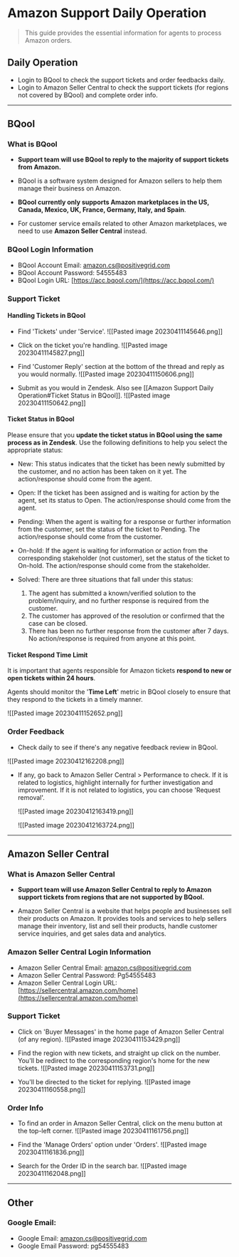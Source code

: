 # Amazon Support Daily Operation
> This guide provides the essential information for agents to process Amazon orders. 

## Daily Operation
- Login to BQool to check the support tickets and order feedbacks daily. 
- Login to Amazon Seller Central to check the support tickets (for regions not covered by BQool) and complete order info.

---
## BQool
### What is BQool
- **Support team will use BQool to reply to the majority of support tickets from Amazon.**

- BQool is a software system designed for Amazon sellers to help them manage their business on Amazon. 

- **BQool currently only supports Amazon marketplaces in the US, Canada, Mexico, UK, France, Germany, Italy, and Spain**. 

- For customer service emails related to other Amazon marketplaces, we need to use **Amazon Seller Central** instead.

### BQool Login Information
- BQool Account Email: amazon.cs@positivegrid.com
- BQool Account Password: 54555483
- BQool Login URL: [https://acc.bqool.com/](https://acc.bqool.com/)

### Support Ticket
#### Handling Tickets in BQool
- Find 'Tickets' under 'Service'.
![[Pasted image 20230411145646.png]]

- Click on the ticket you're handling.
![[Pasted image 20230411145827.png]]

- Find 'Customer Reply' section at the bottom of the thread and reply as you would normally.
![[Pasted image 20230411150606.png]]

- Submit as you would in Zendesk. Also see [[Amazon Support Daily Operation#Ticket Status in BQool]].
![[Pasted image 20230411150642.png]]

#### Ticket Status in BQool
Please ensure that you **update the ticket status in BQool using the same process as in Zendesk**. Use the following definitions to help you select the appropriate status:

-   New: This status indicates that the ticket has been newly submitted by the customer, and no action has been taken on it yet. The action/response should come from the agent.
    
-   Open: If the ticket has been assigned and is waiting for action by the agent, set its status to Open. The action/response should come from the agent.
    
-   Pending: When the agent is waiting for a response or further information from the customer, set the status of the ticket to Pending. The action/response should come from the customer.
    
-   On-hold: If the agent is waiting for information or action from the corresponding stakeholder (not customer), set the status of the ticket to On-hold. The action/response should come from the stakeholder.
    
-   Solved: There are three situations that fall under this status:
    
    1.  The agent has submitted a known/verified solution to the problem/inquiry, and no further response is required from the customer.
    2.  The customer has approved of the resolution or confirmed that the case can be closed.
    3.  There has been no further response from the customer after 7 days. No action/response is required from anyone at this point.

#### Ticket Respond Time Limit
It is important that agents responsible for Amazon tickets **respond to new or open tickets within 24 hours**. 

Agents should monitor the '**Time Left**' metric in BQool closely to ensure that they respond to the tickets in a timely manner.

![[Pasted image 20230411152652.png]]

### Order Feedback
- Check daily to see if there's any negative feedback review in BQool.

![[Pasted image 20230412162208.png]]

- If any, go back to Amazon Seller Central > Performance to check. If it is related to logistics, highlight internally for further investigation and improvement. If it is not related to logistics, you can choose 'Request removal'.
  
  ![[Pasted image 20230412163419.png]]
  
  ![[Pasted image 20230412163724.png]]

---
## Amazon Seller Central
### What is Amazon Seller Central
- **Support team will use Amazon Seller Central to reply to Amazon support tickets from regions that are not supported by BQool.**

- Amazon Seller Central is a website that helps people and businesses sell their products on Amazon. It provides tools and services to help sellers manage their inventory, list and sell their products, handle customer service inquiries, and get sales data and analytics.

### Amazon Seller Central Login Information
-   Amazon Seller Central Email: amazon.cs@positivegrid.com
-   Amazon Seller Central Password: Pg54555483
-   Amazon Seller Central Login URL: [https://sellercentral.amazon.com/home](https://sellercentral.amazon.com/home)

### Support Ticket
- Click on 'Buyer Messages' in the home page of Amazon Seller Central (of any region).
![[Pasted image 20230411153429.png]]

- Find the region with new tickets, and straight up click on the number. You'll be redirect to the corresponding region's home for the new tickets.
![[Pasted image 20230411153731.png]]

- You'll be directed to the ticket for replying. 
![[Pasted image 20230411160558.png]]


### Order Info
- To find an order in Amazon Seller Central, click on the menu button at the top-left corner.
![[Pasted image 20230411161756.png]]

- Find the 'Manage Orders' option under 'Orders'.
![[Pasted image 20230411161836.png]]

- Search for the Order ID in the search bar. 
![[Pasted image 20230411162048.png]]


---
## Other
### Google Email:
-   Google Email: amazon.cs@positivegrid.com
-   Google Email Password: pg54555483
